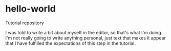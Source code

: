 # hello-world
Tutorial repository

I was told to write a bit about myself in the editor, so that's what I'm doing.  I'm not really going to write anything personal, just text that makes it appear that I have fulfilled the expectations of this step in the tutorial.
